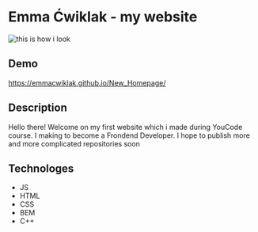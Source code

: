 # Emma Ćwiklak - my website
![this is how i look](https://files.fm/f/jsr6pyaxm)

## Demo
https://emmacwiklak.github.io/New_Homepage/

## Description
Hello there! Welcome on my first website which i made during YouCode course. I making to become a Frondend Developer. I hope to publish more and more complicated repositories soon

## Technologes
- JS
- HTML
- CSS
- BEM
- C++

